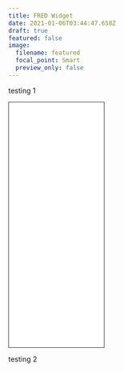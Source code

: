 ```yaml
---
title: FRED Widget
date: 2021-01-06T03:44:47.658Z
draft: true
featured: false
image:
  filename: featured
  focal_point: Smart
  preview_only: false
---
```

testing 1

<iframe style="border: 1px solid #333333; overflow: hidden; width: 190px; height: 490px;" src="//research.stlouisfed.org/fred-glance-widget.php" height="240" width="320" frameborder="0" scrolling="no"></iframe>

testing 2